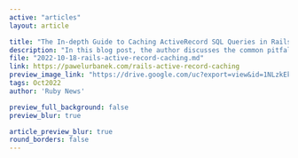 ```yaml
---
active: "articles"
layout: article

title: "The In-depth Guide to Caching ActiveRecord SQL Queries in Rails"
description: "In this blog post, the author discusses the common pitfalls of caching SQL queries in Rails apps."
file: "2022-10-18-rails-active-record-caching.md"
link: https://pawelurbanek.com/rails-active-record-caching 
preview_image_link: "https://drive.google.com/uc?export=view&id=1NLzkEktyPotqIhkDL1dAmX6jEeLNS5O7"
tags: Oct2022
author: 'Ruby News'

preview_full_background: false
preview_blur: true

article_preview_blur: true
round_borders: false
---
```

